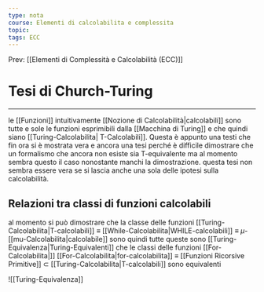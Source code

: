 ```yaml
---
type: nota
course: Elementi di calcolabilita e complessita
topic: 
tags: ECC
---
```


Prev: [[Elementi di Complessità e Calcolabilità (ECC)]]

# Tesi di Church-Turing
---
le [[Funzioni]] intuitivamente [[Nozione di Calcolabilità|calcolabili]] sono tutte e sole le funzioni esprimibili dalla [[Macchina di Turing]] e che quindi siano [[Turing-Calcolabilita| T-Calcolabili]]. Questa è appunto una testi che fin ora si è mostrata vera e ancora una tesi perché è difficile dimostrare che un formalismo che ancora non esiste sia T-equivalente ma al momento sembra questo il caso nonostante manchi la dimostrazione.
questa tesi non sembra essere vera se si lascia anche una sola delle ipotesi sulla calcolabilità. 

## Relazioni tra classi di funzioni calcolabili
al momento si può dimostrare che la classe delle funzioni 
	[[Turing-Calcolabilita|T-calcolabili]] $\equiv$ [[While-Calcolabilita|WHILE-calcolabili]] $\equiv$ $\mu$-[[mu-Calcolabilita|calcolabile]] 
sono quindi tutte queste sono [[Turing-Equivalenza|Turing-Equivalenti]]
che le classi  delle funzioni 
	[[For-Calcolabilita|]]	 [[For-Calcolabilita|for-calcolabilita]] $\equiv$ [[Funzioni Ricorsive Primitive]] $\subset$ [[Turing-Calcolabilita|T-calcolabili]] 
sono equivalenti


![[Turing-Equivalenza]]